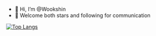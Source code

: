 - 👋 Hi, I’m @Wookshin
- 👀 Welcome both stars and following for communication

[![Top Langs](https://github-readme-stats.vercel.app/api/top-langs/?username=wookshin&layout=compact&theme=tokyonight&exclude_repo=Culturego,starcrafte,board-from-book,board-for-company,unix_programming)](https://github.com/anuraghazra/github-readme-stats)
